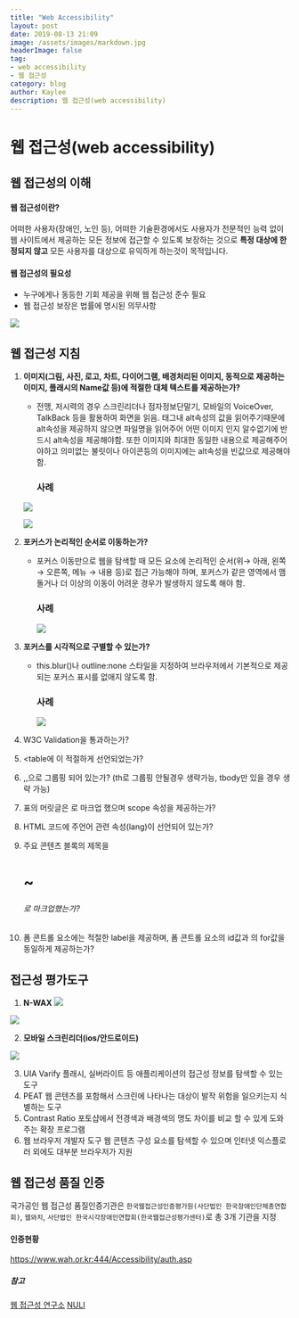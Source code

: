 ```yaml
---
title: "Web Accessibility"
layout: post
date: 2019-08-13 21:09
image: /assets/images/markdown.jpg
headerImage: false
tag:
- web accessibility
- 웹 접근성
category: blog
author: Kaylee
description: 웹 접근성(web accessibility)
---
```

# 웹 접근성(**web** accessibility)



## 웹 접근성의 이해

#### 웹 접근성이란? 

어떠한 사용자(장애인, 노인 등), 어떠한 기술환경에서도 사용자가 전문적인 능력 없이 웹 사이트에서 제공하는 모든 정보에 접근할 수 있도록 보장하는 것으로 **특정 대상에 한정되지 않고** 모든 사용자를 대상으로 유익하게 하는것이 목적입니다. 

#### 웹 접근성의 필요성

- 누구에게나 동등한 기회 제공을 위해 웹 접근성 준수 필요
- 웹 접근성 보장은 법률에 명시된 의무사항

![](<https://code.d2.co.kr/kaylee/study/websoul.PNG>)



## 웹 접근성 지침

1. **이미지(그림, 사진, 로고, 차트, 다이어그램, 배경처리된 이미지, 동적으로 제공하는 이미지, 플래시의 Name값 등)에 적절한 대체 텍스트를 제공하는가?**

   - 전맹, 저시력의 경우 스크린리더나 점자정보단말기, 모바일의 VoiceOver, TalkBack 등을 활용하여 화면을 읽음. 태그내 alt속성의 값을 읽어주기때문에 alt속성을 제공하지 않으면 파일명을 읽어주어 어떤 이미지 인지 알수없기에 반드시 alt속성을 제공해야함. 또한 이미지와 최대한 동일한 내용으로 제공해주어야하고 의미없는 불릿이나 아이콘등의 이미지에는 alt속성을 빈값으로 제공해야함.

     ### **사례**

   ![](<https://code.d2.co.kr/kaylee/study/web1.jpg>)

   ![](<https://code.d2.co.kr/kaylee/study/web2.jpg>)

   

2. **포커스가 논리적인 순서로 이동하는가?**

   - 포커스 이동만으로 웹을 탐색할 때 모든 요소에 논리적인 순서(위→ 아래, 왼쪽 → 오른쪽, 메뉴 → 내용 등)로 접근 가능해야 하며, 포커스가 같은 영역에서 맴돌거나 더 이상의 이동이 어려운 경우가 발생하지 않도록 해야 함.

     ### 사례

     ![](<https://code.d2.co.kr/kaylee/study/web3.jpg>)

     

3. **포커스를 시각적으로 구별할 수 있는가?**

   - this.blur()나 outline:none 스타일을 지정하여 브라우저에서 기본적으로 제공되는 포커스 표시를 없애지 않도록 함.

     ### 사례

     ![](<https://code.d2.co.kr/kaylee/study/web4.PNG>)

4. W3C Validation을 통과하는가?

5. <table에 <caption>이 적절하게 선언되었는가?

6. <thead>,<tbody>,<tfoot>으로 그룹핑 되어 있는가? (th로 그룹핑 안될경우 <thead>생략가능, tbody만 있을 경우 <tbody>생략 가능)

7. 표의 머릿글은 <th>로 마크업 했으며 scope 속성을 제공하는가?

8. HTML 코드에 주언어 관련 속성(lang)이 선언되어 있는가?

9. 주요 콘텐츠 블록의 제목을 <h1>~<h6>로 마크업했는가?

10. 폼 콘트롤 요소에는 적절한 label을 제공하며, 폼 콘트롤 요소의 id값과 <label>의 for값을 동일하게 제공하는가?

    

## 접근성 평가도구

1. **N-WAX**
   ![](<https://code.d2.co.kr/kaylee/study/web6.png>)

![](<https://code.d2.co.kr/kaylee/study/web5.PNG>)



2. **모바일 스크린리더(ios/안드로이드)**

![](<https://code.d2.co.kr/kaylee/study/web7.PNG>)

3. UIA Varify
   플래시, 실버라이트 등 애플리케이션의 접근성 정보를 탐색할 수 있는 도구
4. PEAT
   웹 콘텐츠를 포함해서 스크린에 나타나는 대상이 발작 위험을 일으키는지 식별하는 도구
5. Contrast Ratio
   포토샵에서 전경색과 배경색의 명도 차이를 비교 할 수 있게 도와주는 확장 프로그램
6. 웹 브라우저 개발자 도구
   웹 콘텐츠 구성 요소를 탐색할 수 있으며 인터넷 익스플로러 외에도 대부분 브라우저가 지원



## 웹 접근성 품질 인증 

국가공인 웹 접근성 품질인증기관은 `한국웹접근성인증평가원(사단법인 한국장애인단체총연합회)`, `웹와치`, `사단법인 한국시각장애인연합회(한국웹접근성평가센터)`로 총 3개 기관을 지정

#### 인증현황

<https://www.wah.or.kr:444/Accessibility/auth.asp>



##### 참고

[웹 접근성 연구소](https://www.wah.or.kr:444/)
[NULI](https://nuli.navercorp.com/sharing/a11y)
